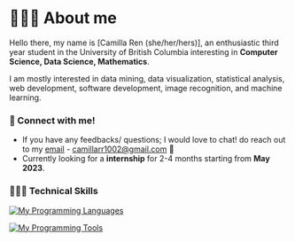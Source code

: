# 🙋🏻‍♀️ About me

Hello there, my name is [Camilla Ren (she/her/hers)], an enthusiastic third year student in the University of British Columbia interesting in **Computer Science, Data Science, Mathematics**.

I am mostly interested in data mining, data visualization, statistical analysis, web development, software development, image recognition, and machine learning.

### 👩 Connect with me!
- If you have any feedbacks/ questions; I would love to chat! do reach out to my [email](camillarr1002@gmail.com) - camillarr1002@gmail.com 💬
- Currently looking for a **internship** for 2-4 months starting from **May 2023**.

### 👩🏻‍💻 Technical Skills

[![My Programming Languages](https://skillicons.dev/icons?i=py,c,cpp,html,java,r,css,unity,js,cs&theme=dark)](https://skillicons.dev)
</br>

[![My Programming Tools](https://skillicons.dev/icons?i=idea,atom,git,matlab,visualstudio,vscode,github&theme=dark)](https://skillicons.dev)
</br>
